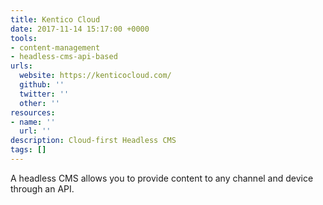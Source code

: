 ```yaml
---
title: Kentico Cloud
date: 2017-11-14 15:17:00 +0000
tools:
- content-management
- headless-cms-api-based
urls:
  website: https://kenticocloud.com/
  github: ''
  twitter: ''
  other: ''
resources:
- name: ''
  url: ''
description: Cloud-first Headless CMS
tags: []
---
```

A headless CMS allows you to provide content to any channel and device through an API.
